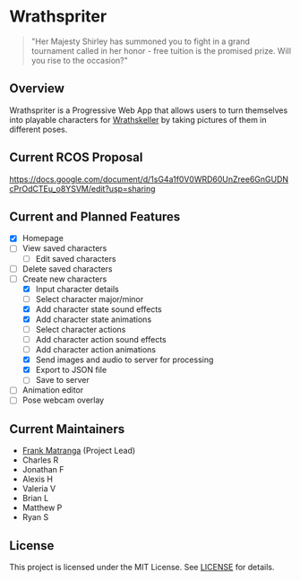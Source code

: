# Wrathspriter

> "Her Majesty Shirley has summoned you to fight in a grand tournament called in her honor - free tuition is the promised prize. Will you rise to the occasion?"

## Overview

Wrathspriter is a Progressive Web App that allows users to turn themselves into playable characters for [Wrathskeller](https://github.com/Apexal/wrathskeller) by taking pictures of them in different poses.

## Current RCOS Proposal

https://docs.google.com/document/d/1sG4a1f0V0WRD60UnZree6GnGUDNcPrOdCTEu_o8YSVM/edit?usp=sharing

## Current and Planned Features

- [x] Homepage
- [ ] View saved characters
  - [ ] Edit saved characters
- [ ] Delete saved characters
- [ ] Create new characters
  - [x] Input character details
  - [ ] Select character major/minor
  - [x] Add character state sound effects
  - [x] Add character state animations
  - [ ] Select character actions
  - [ ] Add character action sound effects
  - [ ] Add character action animations
  - [x] Send images and audio to server for processing
  - [x] Export to JSON file
  - [ ] Save to server
- [ ] Animation editor
- [ ] Pose webcam overlay

## Current Maintainers

- [Frank Matranga](https://github.com/Apexal) (Project Lead)
- Charles R
- Jonathan F
- Alexis H
- Valeria V
- Brian L
- Matthew P
- Ryan S

## License

This project is licensed under the MIT License. See [LICENSE](LICENSE) for details.
